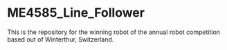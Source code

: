 # ME4585_Line_Follower
This is the repository for the winning robot of the annual robot competition based out of Winterthur, Switzerland.
